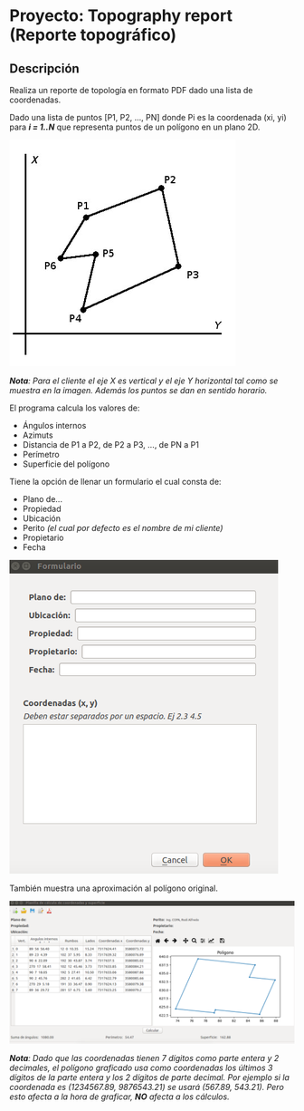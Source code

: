 # Proyecto: Topography report (Reporte topográfico)
## Descripción
Realiza un reporte de topología en formato PDF dado una lista de coordenadas.

Dado una lista de puntos [P1, P2, ..., PN] donde Pi es la coordenada (xi, yi) para _**i = 1..N**_ que representa puntos de un polígono en un plano 2D.

![Polygon](screenshots/polygon.jpg)

_**Nota**: Para el cliente el eje X es vertical y el eje Y horizontal tal como se muestra en la imagen. Además los puntos se dan en sentido horario._

El programa calcula los valores de:
* Ángulos internos
* Azimuts
* Distancia de P1 a P2, de P2 a P3, ..., de PN a P1
* Perímetro
* Superficie del polígono

Tiene la opción de llenar un formulario el cual consta de:
* Plano de...
* Propiedad
* Ubicación
* Perito _(el cual por defecto es el nombre de mi cliente)_
* Propietario
* Fecha

![Formulario](screenshots/form.png)

También muestra una aproximación al polígono original.

![Programa en acción](screenshots/ejemplo.png)

_**Nota**: Dado que las coordenadas tienen 7 dígitos como parte entera y 2 decimales, el polígono graficado usa como coordenadas los últimos 3 dígitos de la parte entera y los 2 dígitos de parte decimal. Por ejemplo si la coordenada es (1234567.89, 9876543.21) se usará (567.89, 543.21). Pero esto afecta a la hora de graficar, **NO** afecta a los cálculos._
